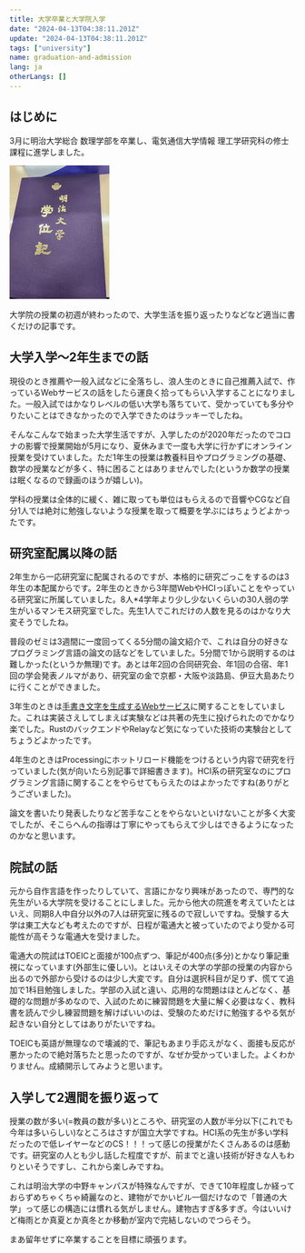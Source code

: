 ```yaml
---
title: 大学卒業と大学院入学
date: "2024-04-13T04:38:11.201Z"
update: "2024-04-13T04:38:11.201Z"
tags: ["university"]
name: graduation-and-admission
lang: ja
otherLangs: []
---
```

## はじめに
3月に明治大学総合 数理学部を卒業し、電気通信大学情報 理工学研究科の修士課程に進学しました。

![diploma](diploma.jpg)

大学院の授業の初週が終わったので、大学生活を振り返ったりなどなど適当に書くだけの記事です。

## 大学入学〜2年生までの話
現役のとき推薦や一般入試などに全落ちし、浪人生のときに自己推薦入試で、作っているWebサービスの話をしたら運良く拾ってもらい入学することになりました。一般入試ではかなりレベルの低い大学も落ちていて、受かっていても多分やりたいことはできなかったので入学できたのはラッキーでしたね。

そんなこんなで始まった大学生活ですが、入学したのが2020年だったのでコロナの影響で授業開始が5月になり、夏休みまで一度も大学に行かずにオンライン授業を受けていました。ただ1年生の授業は教養科目やプログラミングの基礎、数学の授業などが多く、特に困ることはありませんでした(というか数学の授業は眠くなるので録画のほうが嬉しい)。

学科の授業は全体的に緩く、雑に取っても単位はもらえるので音響やCGなど自分1人では絶対に勉強しないような授業を取って概要を学ぶにはちょうどよかったです。

## 研究室配属以降の話
2年生から一応研究室に配属されるのですが、本格的に研究ごっこをするのは3年生の本配属からです。2年生のときから3年間WebやHCIっぽいことをやっている研究室に所属していました。8人*4学年より少し少ないくらいの30人弱の学生がいるマンモス研究室でした。先生1人でこれだけの人数を見るのはかなり大変そうでしたね。

普段のゼミは3週間に一度回ってくる5分間の論文紹介で、これは自分の好きなプログラミング言語の論文の話などをしていました。5分間で1から説明するのは難しかった(というか無理)です。あとは年2回の合同研究会、年1回の合宿、年1回の学会発表ノルマがあり、研究室の金で京都・大阪や淡路島、伊豆大島あたりに行くことができました。

3年生のときは[手書き文字を生成するWebサービス](blog/2023/08/01/tegakifun)に関することをしていました。これは実装さえしてしまえば実験などは共著の先生に投げられたのでかなり楽でした。RustのバックエンドやRelayなど気になっていた技術の実験台としてちょうどよかったです。

4年生のときはProcessingにホットリロード機能をつけるという内容で研究を行っていました(気が向いたら別記事で詳細書きます)。HCI系の研究室なのにプログラミング言語に関することをやらせてもらえたのはよかったですね(ありがとうございました)。

論文を書いたり発表したりなど苦手なことをやらないといけないことが多く大変でしたが、そこらへんの指導は丁寧にやってもらえて少しはできるようになったのかなと思います。

## 院試の話
元から自作言語を作ったりしていて、言語にかなり興味があったので、専門的な先生がいる大学院を受けることにしました。元から他大の院進を考えていたとはいえ、同期8人中自分以外の7人は研究室に残るので寂しいですね。受験する大学は東工大なども考えたのですが、日程が電通大と被っていたのでより受かる可能性が高そうな電通大を受けました。

電通大の院試はTOEICと面接が100点ずつ、筆記が400点(多分)とかなり筆記重視になっています(外部生に優しい)。とはいえその大学の学部の授業の内容から出るので外部から受けるのは少し大変です。自分は選択科目が足りず、慌てて追加で1科目勉強しました。学部の入試と違い、応用的な問題はほとんどなく、基礎的な問題が多めなので、入試のために練習問題を大量に解く必要はなく、教科書を読んで少し練習問題を解けばいいのは、受験のためだけに勉強するやる気が起きない自分としてはありがたいですね。

TOEICも英語が無理なので壊滅的で、筆記もあまり手応えがなく、面接も反応が悪かったので絶対落ちたと思ったのですが、なぜか受かっていました。よくわかりません。成績開示してみようと思います。

## 入学して2週間を振り返って
授業の数が多い(=教員の数が多い)ところや、研究室の人数が半分以下(これでも今年は多いらしい)なところはさすが国立大学ですね。HCI系の先生が多い学科だったので低レイヤーなどのCS！！！って感じの授業がたくさんあるのは感動です。研究室の人とも少し話した程度ですが、前までと違い技術が好きな人もわりといそうですし、これから楽しみですね。

これは明治大学の中野キャンパスが特殊なんですが、できて10年程度しか経っておらずめちゃくちゃ綺麗なのと、建物がでかいビル一個だけなので「普通の大学」って感じの構造には慣れる気がしません。建物古すぎ&多すぎ。今はいいけど梅雨とか真夏とか真冬とか移動が室内で完結しないのでつらそう。

まあ留年せずに卒業することを目標に頑張ります。
